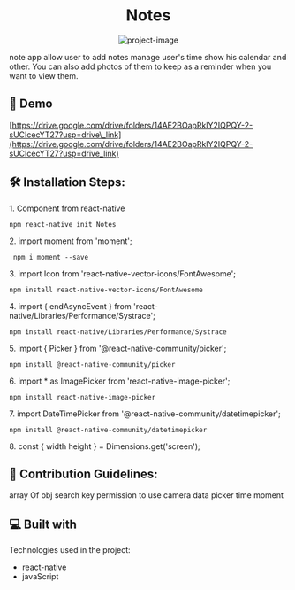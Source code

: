 <h1 align="center" id="title">Notes</h1>

<p align="center"><img src="https://i.pinimg.com/236x/44/45/e1/4445e1489657873add359284ffd42d76.jpg" alt="project-image"></p>

<p id="description">note app allow user to add notes manage user's time show his calendar and other. You can also add photos of them to keep as a reminder when you want to view them.</p>

<h2>🚀 Demo</h2>

[https://drive.google.com/drive/folders/14AE2BOapRklY2IQPQY-2-sUCIcecYT27?usp=drive\_link](https://drive.google.com/drive/folders/14AE2BOapRklY2IQPQY-2-sUCIcecYT27?usp=drive_link)

<h2>🛠️ Installation Steps:</h2>

<p>1. Component from react-native</p>

```
npm react-native init Notes
```

<p>2. import moment from 'moment';</p>

```
 npm i moment --save
```

<p>3. import Icon from 'react-native-vector-icons/FontAwesome';</p>

```
npm install react-native-vector-icons/FontAwesome
```

<p>4. import { endAsyncEvent } from 'react-native/Libraries/Performance/Systrace';</p>

```
npm install react-native/Libraries/Performance/Systrace
```

<p>5. import { Picker } from '@react-native-community/picker';</p>

```
npm install @react-native-community/picker
```

<p>6. import * as ImagePicker from 'react-native-image-picker';</p>

```
npm install react-native-image-picker
```

<p>7. import DateTimePicker from '@react-native-community/datetimepicker';</p>

```
npm install @react-native-community/datetimepicker
```

<p>8. const { width height } = Dimensions.get('screen');</p>



<h2>🍰 Contribution Guidelines:</h2>

array Of obj search key permission to use camera data picker time moment

  
  
<h2>💻 Built with</h2>

Technologies used in the project:

*   react-native
*   javaScript
